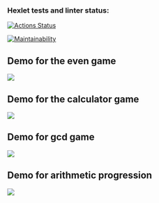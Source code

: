 ### Hexlet tests and linter status:
[![Actions Status](https://github.com/Troshchk/python-project-49/workflows/hexlet-check/badge.svg)](https://github.com/Troshchk/python-project-49/actions)

[![Maintainability](https://api.codeclimate.com/v1/badges/1a8a5cc49468f0df2bbe/maintainability)](https://codeclimate.com/github/Troshchk/python-project-49/maintainability)

## Demo for the even game
<a href="https://asciinema.org/a/EUmWY7uViEVtzRCa2LROWAkaw" target="_blank"><img src="https://asciinema.org/a/EUmWY7uViEVtzRCa2LROWAkaw.svg" /></a>

## Demo for the calculator game
<a href="https://asciinema.org/a/OS8eBJN0xvobozmUYERSYKZAV" target="_blank"><img src="https://asciinema.org/a/OS8eBJN0xvobozmUYERSYKZAV.svg" /></a>

## Demo for gcd game
<a href="https://asciinema.org/a/TpoxSVkbcbYQTs1BpJ2AX9inW" target="_blank"><img src="https://asciinema.org/a/TpoxSVkbcbYQTs1BpJ2AX9inW.svg" /></a>

## Demo for arithmetic progression
<a href="https://asciinema.org/a/KkDHtYiRZG3q6JS08SdL1RJ4f" target="_blank"><img src="https://asciinema.org/a/KkDHtYiRZG3q6JS08SdL1RJ4f.svg" /></a>
